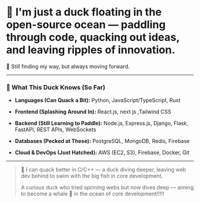 # 🐤 I'm just a duck floating in the open-source ocean — paddling through code, quacking out ideas, and leaving ripples of innovation.

🌊 Still finding my way, but always moving forward.

---

### 🐣 What This Duck Knows (So Far)

* **Languages (Can Quack a Bit):**
 Python, JavaScript/TypeScript, Rust

* **Frontend (Splashing Around In):**
  React.js, next js ,Tailwind CSS

* **Backend (Still Learning to Paddle):**
  Node.js, Express.js, Django, Flask, FastAPI, REST APIs, WebSockets

* **Databases (Pecked at These):**
  PostgreSQL, MongoDB, Redis, Firebase

* **Cloud & DevOps (Just Hatched):**
  AWS (EC2, S3), Firebase, Docker, Git

---

> 🐤 I can quack better in C/C++ — a duck diving deeper, leaving web dev behind to swim with the big fish in core development.
>
> A curious duck who tried spinning webs but now dives deep — aiming to become a whale 🐳 in the ocean of core development!!!!!



